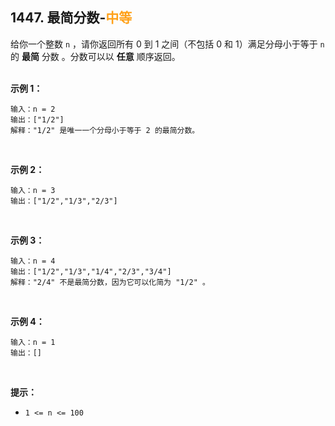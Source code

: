 ## 1447. 最简分数-<font color=#FFA119>中等</font>


给你一个整数 `n` ，请你返回所有 0 到 1 之间（不包括 0 和 1）满足分母小于等于  `n` 的 **最简** 分数 。分数可以以 **任意** 顺序返回。<br><br>

**示例 1：**

```
输入：n = 2  
输出：["1/2"]  
解释："1/2" 是唯一一个分母小于等于 2 的最简分数。
```

<br>

**示例 2：**

```
输入：n = 3  
输出：["1/2","1/3","2/3"]  
```

<br>

**示例 3：**

```
输入：n = 4  
输出：["1/2","1/3","1/4","2/3","3/4"]  
解释："2/4" 不是最简分数，因为它可以化简为 "1/2" 。 
```

<br>

**示例 4：**

```
输入：n = 1  
输出：[]
```

<br>

**提示：**

* `1 <= n <= 100`